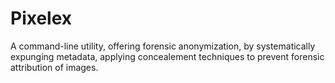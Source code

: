 # Pixelex
A command-line utility, offering forensic anonymization, by systematically expunging metadata, applying concealement techniques to prevent forensic attribution of images.
